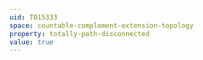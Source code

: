 ```yaml
---
uid: T015333
space: countable-complement-extension-topology
property: totally-path-disconnected
value: true
---
```

